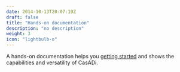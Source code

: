 ```yaml
---
date: 2014-10-13T20:07:19Z
draft: false
title: "Hands-on documentation"
description: "no description"
weight: 3
icon: "lightbulb-o"
---
```


A hands-on documentation helps you <a href="#">getting started</a> and shows the capabilities and versatility of CasADi.
